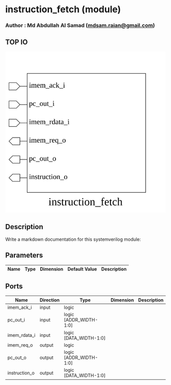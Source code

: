 # instruction_fetch (module)

### Author : Md Abdullah Al Samad (mdsam.raian@gmail.com)

## TOP IO
<img src="./instruction_fetch_top.svg">

## Description

Write a markdown documentation for this systemverilog module:

## Parameters
|Name|Type|Dimension|Default Value|Description|
|-|-|-|-|-|

## Ports
|Name|Direction|Type|Dimension|Description|
|-|-|-|-|-|
|imem_ack_i|input|logic|||
|pc_out_i|input|logic [ADDR_WIDTH-1:0]|||
|imem_rdata_i|input|logic [DATA_WIDTH-1:0]|||
|imem_req_o|output|logic|||
|pc_out_o|output|logic [ADDR_WIDTH-1:0]|||
|instruction_o|output|logic [DATA_WIDTH-1:0]|||
